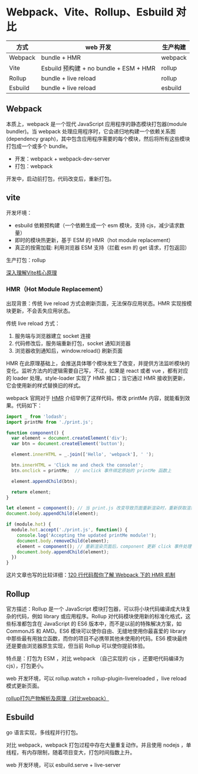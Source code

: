 # Webpack、Vite、Rollup、Esbuild 对比

|方式|web 开发|生产构建|
|-|-|-|
|Webpack|bundle + HMR|webpack|
|Vite|Esbuild 预构建 + no bundle + ESM + HMR|rollup|
|Rollup|bundle + live reload|rollup|
|Esbuild|bundle + live reload|esbuild|

## Webpack

本质上，webpack 是一个现代 JavaScript 应用程序的静态模块打包器(module bundler)。当 webpack 处理应用程序时，它会递归地构建一个依赖关系图(dependency graph)，其中包含应用程序需要的每个模块，然后将所有这些模块打包成一个或多个 bundle。

* 开发：webpack + webpack-dev-server
* 打包：webpack

开发中，启动前打包，代码改变后，重新打包。

## vite

开发坏境：

* esbuild 依赖预构建（一个依赖生成一个 esm 模块，支持 cjs，减少请求数量）
* 即时的模块热更新，基于 ESM 的 HMR（hot module replacement）
* 真正的按需加载: 利用浏览器 ESM 支持（拦截 esm 的 get 请求，打包返回）

生产打包：rollup

[深入理解Vite核心原理](https://juejin.cn/post/7064853960636989454)

### HMR（Hot Module Replacement）

出现背景：传统 live reload 方式会刷新页面，无法保存应用状态。HMR 实现按模块更新，不会丢失应用状态。

传统 live reload 方式：

1. 服务端与浏览器建立 socket 连接
2. 代码修改后，服务端重新打包，socket 通知浏览器
3. 浏览器收到通知后，window.reload() 刷新页面

HMR 在此原理基础上，会推送具体哪个模块发生了改变，并提供方法监听模块的变化。监听方法内的逻辑需要自己写，不过，如果是 react 或者 vue ，都有对应的 loader 处理。style-loader 实现了 HMR 接口；当它通过 HMR 接收到更新，它会使用新的样式替换旧的样式。

webpack 官网对于 [HMR](https://www.webpackjs.com/concepts/hot-module-replacement/) 介绍举例了这样代码，修改 printMe 内容，就能看到效果。代码如下：

```javascript
import _ from 'lodash';
import printMe from './print.js';

function component() {
  var element = document.createElement('div');
  var btn = document.createElement('button');

  element.innerHTML = _.join(['Hello', 'webpack'], ' ');

  btn.innerHTML = 'Click me and check the console!';
  btn.onclick = printMe;  // onclick 事件绑定原始的 printMe 函数上

  element.appendChild(btn);

  return element;
}

let element = component(); // 当 print.js 改变导致页面重新渲染时，重新获取渲染的元素
document.body.appendChild(element);

if (module.hot) {
  module.hot.accept('./print.js', function() {
    console.log('Accepting the updated printMe module!');
    document.body.removeChild(element);
    element = component(); // 重新渲染页面后，component 更新 click 事件处理
    document.body.appendChild(element);
  })
}
```

这片文章也写的比较详细：[120 行代码帮你了解 Webpack 下的 HMR 机制](https://juejin.cn/post/6973825927708934174)

## Rollup

官方描述：Rollup 是一个 JavaScript 模块打包器，可以将小块代码编译成大块复杂的代码，例如 library 或应用程序。Rollup 对代码模块使用新的标准化格式，这些标准都包含在 JavaScript 的 ES6 版本中，而不是以前的特殊解决方案，如 CommonJS 和 AMD。ES6 模块可以使你自由、无缝地使用你最喜爱的 library 中那些最有用独立函数，而你的项目不必携带其他未使用的代码。ES6 模块最终还是要由浏览器原生实现，但当前 Rollup 可以使你提前体验。

特点是：打包为 ESM ，对比 webpack （自己实现的 cjs ，还要吧代码编译为 cjs），打包更小。

web 开发环境，可以 rollup.watch + rollup-plugin-livereloaded ，live reload 模式更新页面。

[rollup打包产物解析及原理（对比webpack）](https://juejin.cn/post/7054752322269741064)

## Esbuild

go 语言实现，多线程并行打包。

对比 webpack，webpack 打包过程中存在大量重复动作。并且使用 nodejs ，单线程，有内存限制，随着项目变大，打包时间指数上升。

web 开发环境，可以 esbuild.serve + live-server




